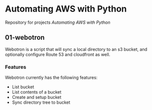 # Automating AWS with Python
Repository for projects *Automating AWS with Python*

## 01-webotron

Webotron is a script that will sync a local directory to an s3 bucket, and optionally configure Route 53 and cloudfront as well. 

### Features

Webotron currently has the following features:

- List bucket
- List contents of a bucket
- Create and setup bucket
- Sync directory tree to bucket
